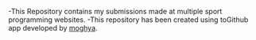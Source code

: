 -This Repository contains my submissions made at multiple sport programming websites.
 -This repository has been created using toGithub app developed by [moghya](https://github.com/moghya/toGithub).